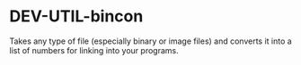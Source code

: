 DEV-UTIL-bincon
===============

Takes any type of file (especially binary or image files) and converts it into a list of numbers for linking into your programs.
